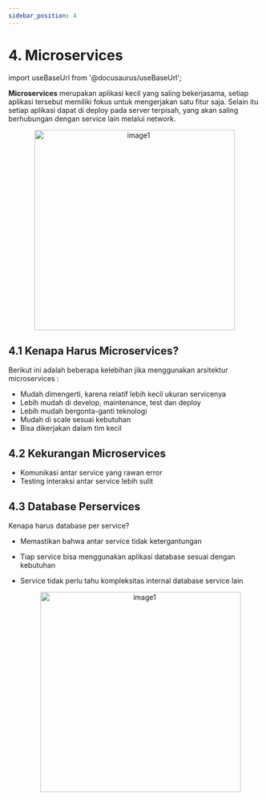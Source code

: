 ```yaml
---
sidebar_position: 4
---
```


# 4. Microservices

import useBaseUrl from '@docusaurus/useBaseUrl';

**Microservices** merupakan aplikasi kecil yang saling bekerjasama, setiap aplikasi tersebut memiliki fokus untuk mengerjakan satu fitur saja. Selain itu setiap aplikasi dapat di deploy pada server terpisah, yang akan saling berhubungan dengan service lain melalui network.

  <center>
  <img alt="image1" src={useBaseUrl('img/docs/microservices.png')} height="400px"/>
  </center>

## 4.1 Kenapa Harus Microservices?

Berikut ini adalah beberapa kelebihan jika menggunakan arsitektur microservices :

- Mudah dimengerti, karena relatif lebih kecil ukuran servicenya
- Lebih mudah di develop, maintenance, test dan deploy
- Lebih mudah bergonta-ganti teknologi
- Mudah di scale sesuai kebutuhan
- Bisa dikerjakan dalam tim kecil

## 4.2 Kekurangan Microservices
- Komunikasi antar service yang rawan error
- Testing interaksi antar service lebih sulit

## 4.3 Database Perservices
Kenapa harus database per service?
- Memastikan bahwa antar service tidak ketergantungan
- Tiap service bisa menggunakan aplikasi database sesuai dengan kebutuhan
- Service tidak perlu tahu kompleksitas internal database service lain

  <center>
  <img alt="image1" src={useBaseUrl('img/docs/Perservices.png')} height="400px"/>
  </center>
